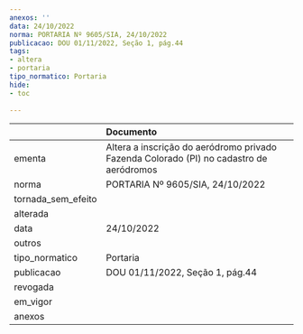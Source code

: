 ```yaml
---
anexos: ''
data: 24/10/2022
norma: PORTARIA Nº 9605/SIA, 24/10/2022
publicacao: DOU 01/11/2022, Seção 1, pág.44
tags:
- altera
- portaria
tipo_normatico: Portaria
hide: 
- toc 
 
---
```


|                    | Documento                                                                               |
|:-------------------|:----------------------------------------------------------------------------------------|
| ementa             | Altera a inscrição do aeródromo privado Fazenda Colorado (PI) no cadastro de aeródromos |
| norma              | PORTARIA Nº 9605/SIA, 24/10/2022                                                        |
| tornada_sem_efeito |                                                                                         |
| alterada           |                                                                                         |
| data               | 24/10/2022                                                                              |
| outros             |                                                                                         |
| tipo_normatico     | Portaria                                                                                |
| publicacao         | DOU 01/11/2022, Seção 1, pág.44                                                         |
| revogada           |                                                                                         |
| em_vigor           |                                                                                         |
| anexos             |                                                                                         |